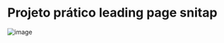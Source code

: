 # Projeto prático leading page snitap 



![image](https://github.com/user-attachments/assets/cf94d81d-d52a-4c71-8570-e210d336fd7b)
